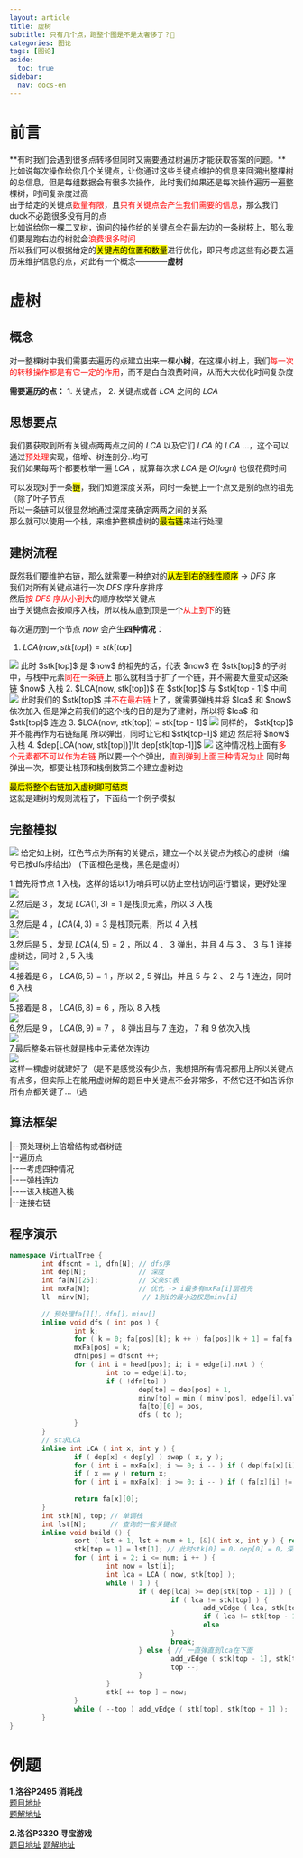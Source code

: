 ```yaml
---
layout: article
title: 虚树
subtitle: 只有几个点，跑整个图是不是太奢侈了？🤔
categories: 图论
tags: [图论]
aside:
  toc: true
sidebar:
  nav: docs-en
---
```


# 前言
**有时我们会遇到很多点转移但同时又需要通过树遍历才能获取答案的问题。**比如说每次操作给你几个关键点，让你通过这些关键点维护的信息来回溯出整棵树的总信息，但是每组数据会有很多次操作，此时我们如果还是每次操作遍历一遍整棵树，时间复杂度过高  
由于给定的关键点<span style="color: red;">数量有限</span>，且<span style="color: red;">只有关键点会产生我们需要的信息</span>，那么我们duck不必跑很多没有用的点  
比如说给你一棵二叉树，询问的操作给的关键点全在最左边的一条树枝上，那么我们要是跑右边的树就会<span style="color: red;">浪费很多时间</span>  
所以我们可以根据给定的<mark>关键点的位置和数量</mark>进行优化，即只考虑这些有必要去遍历来维护信息的点，对此有一个概念————<b>虚树</b>  

# 虚树

## 概念  

对一整棵树中我们需要去遍历的点建立出来一棵**小树**，在这棵小树上，我们<span style="color: red;">每一次的转移操作都是有它一定的作用</span>，而不是白白浪费时间，从而大大优化时间复杂度    

**需要遍历的点：** $1.$ 关键点， $2.$ 关键点或者 $LCA$ 之间的 $LCA$ 

## 思想要点

我们要获取到所有关键点两两点之间的 $LCA$ 以及它们 $LCA$ 的 $LCA$ ...，这个可以通过<span style="color: red;">预处理</span>实现，倍增、树连剖分..均可  
我们如果每两个都要枚举一遍 $LCA$ ，就算每次求 $LCA$ 是 $O(logn)$ 也很花费时间  

可以发现对于一条<mark>链</mark>，我们知道深度关系，同时一条链上一个点又是别的点的祖先（除了叶子节点  
所以一条链可以很显然地通过深度来确定两两之间的关系    
那么就可以使用一个栈，来维护整棵虚树的<mark>最右链</mark>来进行处理  

## 建树流程

既然我们要维护右链，那么就需要一种绝对的<mark>从左到右的线性顺序</mark> $\rightarrow$  $DFS$ 序  
我们对所有关键点进行一次 $DFS$ 序升序排序  
然后<span style="color: red;">按 $DFS$ 序从小到大</span>的顺序枚举关键点  
由于关键点会按顺序入栈，所以栈从底到顶是一个<span style="color: red;">从上到下</span>的链  

每次遍历到一个节点 $now$ 会产生**四种情况**：  
1. $LCA(now, stk[top]) = stk[top]$  
<img src="https://i.loli.net/2021/10/17/4rFXQf1ujNxRzP8.png">  
此时 $stk[top]$ 是 $now$ 的祖先的话，代表 $now$ 在 $stk[top]$ 的子树中，与栈中元素<span style="color: red;">同在一条链</span>上  
那么就相当于扩了一个链，并不需要大量变动这条链  
$now$ 入栈  
2. $LCA(now, stk[top])$ 在 $stk[top]$ 与 $stk[top - 1]$ 中间  
<img src="https://i.loli.net/2021/10/17/rg9xmKP1l7j4esQ.png">  
此时我们的 $stk[top]$ 并<span style="color: red;">不在最右链</span>上了，就需要弹栈并将 $lca$ 和 $now$ 依次加入  
  但是弹之前我们的这个栈的目的是为了建树，所以将 $lca$ 和 $stk[top]$ 连边  
3. $LCA(now, stk[top]) = stk[top - 1]$  
  <img src="https://i.loli.net/2021/10/17/sZxwE8W2lJABnLi.png">  
  同样的， $stk[top]$ 并不能再作为右链结尾  
  所以弹出，同时让它和 $stk[top-1]$ 建边  
  然后将 $now$ 入栈  
4. $dep[LCA(now, stk[top])]\lt dep[stk[top-1]]$  
 <img src="https://i.loli.net/2021/10/17/qRp4fObEzBGgZij.png">  
  这种情况栈上面有<span style="color: red;">多个元素都不可以作为右链</span>  
  所以要一个个弹出，<span style="color: red;">直到弹到上面三种情况为止</span>  
  同时每弹出一次，都要让栈顶和栈倒数第二个建立虚树边  

<mark>最后将整个右链加入虚树即可结束</mark>  
这就是建树的规则流程了，下面给一个例子模拟  

## 完整模拟

 <img src="https://i.loli.net/2021/10/17/8n7W1agUx5wMuPy.png">  
 给定如上树，红色节点为所有的关键点，建立一个以关键点为核心的虚树（编号已按dfs序给出）  
 (下面橙色是栈，黑色是虚树）  
   
 1.首先将节点 $1$ 入栈，这样的话以1为哨兵可以防止空栈访问运行错误，更好处理  
 <img src="https://i.loli.net/2021/10/17/OvbgfcnU6ZWtJ7z.png">  
 2.然后是 $3$ ，发现 $LCA(1,3)=1$ 是栈顶元素，所以 $3$ 入栈   
 <img src="https://i.loli.net/2021/10/17/AKHmwIT9SuR4blQ.png">  
 3.然后是 $4$ ，$LCA(4,3)=3$ 是栈顶元素，所以 $4$ 入栈  
 <img src="https://i.loli.net/2021/10/17/9pOasJbr8ue6E42.png">  
 3.然后是 $5$ ，发现 $LCA(4,5)=2$ ，所以 $4$ 、 $3$ 弹出，并且 $4$ 与 $3$ 、 $3$ 与 $1$ 连接虚树边，同时 $2$ , $5$ 入栈      
 <img src="https://i.loli.net/2021/10/17/VCUPhOqsEFceJ6X.png">  
 4.接着是 $6$ ， $LCA(6,5)=1$ ，所以 $2$ , $5$ 弹出，并且 $5$ 与 $2$  、 $2$ 与 $1$ 连边，同时 $6$ 入栈  
 <img src="https://i.loli.net/2021/10/17/QLalDv3FudOVSKm.png">  
 5.接着是 $8$ ， $LCA(6, 8)=6$ ，所以 $8$ 入栈  
 <img src="https://i.loli.net/2021/10/17/cDNs4agf86b9Biw.png">  
 6.然后是 $9$ ， $LCA(8, 9)=7$ ， $8$ 弹出且与 $7$ 连边， $7$ 和 $9$ 依次入栈  
 <img src="https://i.loli.net/2021/10/17/xyC2NeLQ1DTO6VZ.png">  
 7.最后整条右链也就是栈中元素依次连边  
 <img src="https://i.loli.net/2021/10/17/L6VbKqnlI7NXdD9.png">  
 这样一棵虚树就建好了（是不是感觉没有少点，我想把所有情况都用上所以关键点有点多，但实际上在能用虚树解的题目中关键点不会非常多，不然它还不如告诉你所有点都关键了...（逃  
   
## 算法框架  

|--预处理树上倍增结构或者树链  
|--遍历点  
|----考虑四种情况  
|----弹栈连边  
|----该入栈道入栈  
|--连接右链  

## 程序演示  

```cpp
namespace VirtualTree {
        int dfscnt = 1, dfn[N]; // dfs序
        int dep[N];             // 深度
        int fa[N][25];          // 父亲st表
        int mxFa[N];            // 优化 -> i最多有mxFa[i]层祖先
        ll  minv[N];             // 1到i的最小边权是minv[i]
        
        // 预处理fa[][]，dfn[]，minv[]
        inline void dfs ( int pos ) {
                int k;
                for ( k = 0; fa[pos][k]; k ++ ) fa[pos][k + 1] = fa[fa[pos][k]][k];
                mxFa[pos] = k;
                dfn[pos] = dfscnt ++;
                for ( int i = head[pos]; i; i = edge[i].nxt ) {
                        int to = edge[i].to;
                        if ( !dfn[to] ) 
                                dep[to] = dep[pos] + 1,
                                minv[to] = min ( minv[pos], edge[i].val ),
                                fa[to][0] = pos,
                                dfs ( to );
                }
        }
        // st求LCA
        inline int LCA ( int x, int y ) {
                if ( dep[x] < dep[y] ) swap ( x, y );
                for ( int i = mxFa[x]; i >= 0; i -- ) if ( dep[fa[x][i]] >= dep[y] ) x = fa[x][i];
                if ( x == y ) return x;
                for ( int i = mxFa[x]; i >= 0; i -- ) if ( fa[x][i] != fa[y][i] ) x = fa[x][i],
                                                                                  y = fa[y][i];
                return fa[x][0];
        }
        int stk[N], top; // 单调栈
        int lst[N];      // 查询的一套关键点
        inline void build () {
                sort ( lst + 1, lst + num + 1, [&]( int x, int y ) { return dfn[x] < dfn[y]; } ); // 按dfs序排序
                stk[top = 1] = lst[1]; // 此时stk[0] = 0，dep[0] = 0，深度最小的哨兵
                for ( int i = 2; i <= num; i ++ ) {
                        int now = lst[i];
                        int lca = LCA ( now, stk[top] );
                        while ( 1 ) {
                                if ( dep[lca] >= dep[stk[top - 1]] ) { // lca已在下面，应作为右链元素了
                                        if ( lca != stk[top] ) {       // top要删掉了
                                                add_vEdge ( lca, stk[top] );
                                                if ( lca != stk[top - 1] ) stk[top] = lca; // lca加入
                                                else                       top --;         // lca已有
                                        }
                                        break;
                                } else { // 一直弹直到lca在下面
                                        add_vEdge ( stk[top - 1], stk[top] );
                                        top --;
                                }
                        }
                        stk[ ++ top ] = now;
                }
                while ( --top ) add_vEdge ( stk[top], stk[top + 1] );
        }
}
```

# 例题  
**1.洛谷P2495 消耗战**  
<a href="https://www.luogu.com.cn/problem/P2495">题目地址</a>  
<a href="https://github.com/Chivas-Regal/ACM/blob/main/Code/%E5%9B%BE%E8%AE%BA/%E6%A0%91%E4%B8%8A%E9%97%AE%E9%A2%98/%E8%99%9A%E6%A0%91/%E6%B4%9B%E8%B0%B7P2495_%E6%B6%88%E8%80%97%E6%88%98.md">题解地址</a>  
  
**2.洛谷P3320 寻宝游戏**  
<a href="https://www.luogu.com.cn/problem/P3320">题目地址</a>
<a href="https://github.com/Chivas-Regal/ACM/blob/main/Code/%E5%9B%BE%E8%AE%BA/%E6%A0%91%E4%B8%8A%E9%97%AE%E9%A2%98/%E8%99%9A%E6%A0%91/%E6%B4%9B%E8%B0%B7P3320_%E5%AF%BB%E5%AE%9D%E6%B8%B8%E6%88%8F.md">题解地址</a>
 
 
 
 
